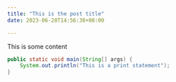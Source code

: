 ```yaml
---
title: "This is the post title"
date: 2023-06-28T14:56:38+08:00

---
```


This is some content

```java
public static void main(String[] args) {
    System.out.println("This is a print statement");
}
```
